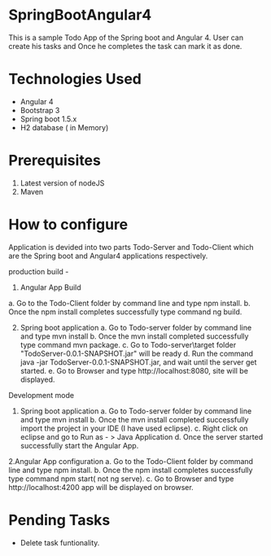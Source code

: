 # SpringBootAngular4

This is a sample Todo App of the Spring boot and Angular 4. User can create his tasks and Once he completes the task can mark it as done.

# Technologies Used

- Angular 4
- Bootstrap 3
- Spring boot 1.5.x
- H2 database ( in Memory)

# Prerequisites

1. Latest version of nodeJS
2. Maven 


# How to configure 

Application is devided into two parts Todo-Server and Todo-Client which are the Spring boot and Angular4 applications respectively. 

production build - 

1. Angular App Build

  a. Go to the Todo-Client folder by command line and type npm install.
  b. Once the npm install completes successfully type command ng build.

2. Spring boot application
  a. Go to Todo-server folder by command line and type mvn install
  b. Once the mvn install completed successfully type command mvn package.
  c. Go to Todo-server\target folder "TodoServer-0.0.1-SNAPSHOT.jar" will be ready
  d. Run the command java -jar TodoServer-0.0.1-SNAPSHOT.jar, and wait until the server get started.
  e. Go to Browser and type http://localhost:8080, site will be displayed.

Development mode
  1. Spring boot application
    a. Go to Todo-server folder by command line and type mvn install
    b. Once the mvn install completed successfully import the project in your IDE (I have used eclipse).
    c. Right click on eclipse and go to Run as - > Java Application 
    d. Once the server started successfully start the Angular App.

  2.Angular App configuration
    a. Go to the Todo-Client folder by command line and type npm install.
    b. Once the npm install completes successfully type command npm start( not ng serve).
    c. Go to Browser and type http://localhost:4200 app will be displayed on browser.
   
  
# Pending Tasks
  - Delete task funtionality.


  
  
